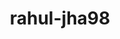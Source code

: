 ---
title: rahul-jha98
github: https://github.com/rahul-jha98
mode: dark
transition: 1s
score: 70.2
archetype:
- Little Bit of Everything
---